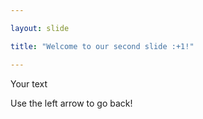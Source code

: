 ```yaml
---

layout: slide

title: "Welcome to our second slide :+1!"

---
```


Your text

Use the left arrow to go back!
